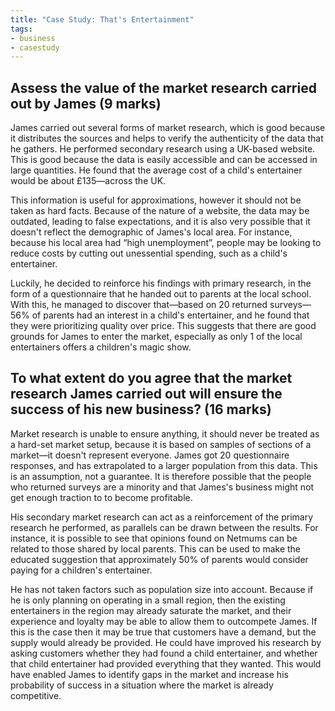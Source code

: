 ```yaml
---
title: "Case Study: That's Entertainment"
tags:
- business
- casestudy
---
```



## Assess the value of the market research carried out by James (9 marks)

James carried out several forms of market research, which is good because it distributes the sources and helps to verify the authenticity of the data that he gathers. He performed secondary research using a UK-based website. This is good because the data is easily accessible and can be accessed in large quantities. He found that the average cost of a child's entertainer would be about £135—across the UK.

This information is useful for approximations, however it should not be taken as hard facts. Because of the nature of a website, the data may be outdated, leading to false expectations, and it is also very possible that it doesn't reflect the demographic of James's local area. For instance, because his local area had “high unemployment”, people may be looking to reduce costs by cutting out unessential spending, such as a child's entertainer.

Luckily, he decided to reinforce his findings with primary research, in the form of a questionnaire that he handed out to parents at the local school. With this, he managed to discover that—based on 20 returned surveys—56% of parents had an interest in a child's entertainer, and he found that they were prioritizing quality over price. This suggests that there are good grounds for James to enter the market, especially as only 1 of the local entertainers offers a children's magic show.


## To what extent do you agree that the market research James carried out will ensure the success of his new business? (16 marks)

Market research is unable to ensure anything, it should never be treated as a hard-set market setup, because it is based on samples of sections of a market—it doesn't represent everyone. James got 20 questionnaire responses, and has extrapolated to a larger population from this data. This is an assumption, not a guarantee. It is therefore possible that the people who returned surveys are a minority and that James's business might not get enough traction to to become profitable.

His secondary market research can act as a reinforcement of the primary research he performed, as parallels can be drawn between the results. For instance, it is possible to see that opinions found on Netmums can be related to those shared by local parents. This can be used to make the educated suggestion that approximately 50% of parents would consider paying for a children's entertainer.

He has not taken factors such as population size into account. Because if he is only planning on operating in a small region, then the existing entertainers in the region may already saturate the market, and their experience and loyalty may be able to allow them to outcompete James. If this is the case then it may be true that customers have a demand, but the supply would already be provided. He could have improved his research by asking customers whether they had found a child entertainer, and whether that child entertainer had provided everything that they wanted. This would have enabled James to identify gaps in the market and increase his probability of success in a situation where the market is already competitive. 

‎‎